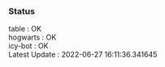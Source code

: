 ### Status


table : OK  
hogwarts : OK  
icy-bot : OK  
Latest Update : 2022-06-27 16:11:36.341645
